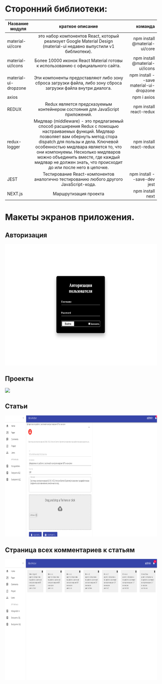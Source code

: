 # Сторонний библиотеки:

| Название модуля       | краткое описание                | команда |
| ------------- |:------------------:| -----:|
| material-ui/core  | это набор компонентов React, который реализует Google Material Design (material-ui недавно выпустили v1 библиотеки). | npm install @material-ui/core  |
| material-ui/icons    | Более 10000 иконок React Material готовы к использованию с официального сайта. |   npm install @material-ui/icons |
| material-ui-dropzone  | Эти компоненты предоставляют либо зону сброса загрузки файла, либо зону сброса загрузки файла внутри диалога. |    npm install --save material-ui-dropzone |
| axios | | npm i axios |
| REDUX  |  Redux является предсказуемым контейнером состояния для JavaScript приложений. | npm install react-redux
| redux-logger | Mидлвар (middleware) - это предлагаемый способ расширения Redux с помощью настраиваемых функций. Mидлвар позволяет вам обернуть метод стора dispatch для пользы и дела. Ключевой особенностью мидлвара является то, что они компонуемы. Несколько мидлваров можно объединить вместе, где каждый мидлвар не должен знать, что происходит до или после него в цепочке. | npm install react-redux |
| JEST | Тестирование React-компонентов аналогично тестированию любого другого JavaScript-кода. |  npm install --save-dev jest|
| NEXT.js | Маршрутизация проекта |  npm install next|




# Макеты экранов приложения.
<h2>Авторизация</h2>
<img src="https://github.com/AlexandrRumiantsev/Alexweber.ru__admin-app/blob/master/documents_project/aut.png" data-canonical-src="https://github.com/AlexandrRumiantsev/Alexweber.ru__admin-app/blob/master/documents_project/aut.png"  height="400" /> 
<h2>Проекты</h2>
<img src="https://github.com/AlexandrRumiantsev/Alexweber.ru__admin-app/blob/master/documents_project/projecs.png" data-canonical-src="https://github.com/AlexandrRumiantsev/Alexweber.ru__admin-app/blob/master/documents_project/projecs.png"  height="400" />  
<h2>Статьи</h2>
<img src="https://github.com/AlexandrRumiantsev/Alexweber.ru__admin-app/blob/master/documents_project/papers.png" data-canonical-src="https://github.com/AlexandrRumiantsev/Alexweber.ru__admin-app/blob/master/documents_project/papers.png"  height="400" /> 
<h2>Страница всех комментариев к статьям</h2>
<img src="https://github.com/AlexandrRumiantsev/Alexweber.ru__admin-app/blob/master/documents_project/comments.png" data-canonical-src="https://github.com/AlexandrRumiantsev/Alexweber.ru__admin-app/blob/master/documents_project/comments.png"  height="400" />